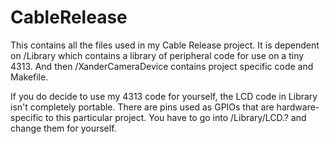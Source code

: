 CableRelease
============

This contains all the files used in my Cable Release project. 
It is dependent on /Library which contains a library of peripheral code for use on a tiny 4313. 
And then /XanderCameraDevice contains project specific code and Makefile.

If you do decide to use my 4313 code for yourself, the LCD code in Library isn't completely portable. There are pins
used as GPIOs that are hardware-specific to this particular project. You have to go into /Library/LCD.? and change
them for yourself.
